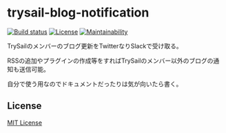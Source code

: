 # trysail-blog-notification

[![Build status](https://img.shields.io/travis/hiroto-k/trysail-blog-notification/master.svg?style=flat-square)](https://travis-ci.org/hiroto-k/trysail-blog-notification)
[![License](https://img.shields.io/github/license/hiroto-k/trysail-blog-notification.svg?style=flat-square)](https://github.com/hiroto-k/trysail-blog-notification/blob/master/LICENSE)
[![Maintainability](https://api.codeclimate.com/v1/badges/1da99d61c12d37bb9c33/maintainability)](https://codeclimate.com/github/hiroto-k/trysail-blog-notification/maintainability)

TrySailのメンバーのブログ更新をTwitterなりSlackで受け取る。

RSSの追加やプラグインの作成等をすればTrySailのメンバー以外のブログの通知も送信可能。

自分で使う用なのでドキュメントだったりは気が向いたら書く。

## License

[MIT License](https://github.com/hiroto-k/trysail-blog-notification/blob/master/LICENSE "MIT License")